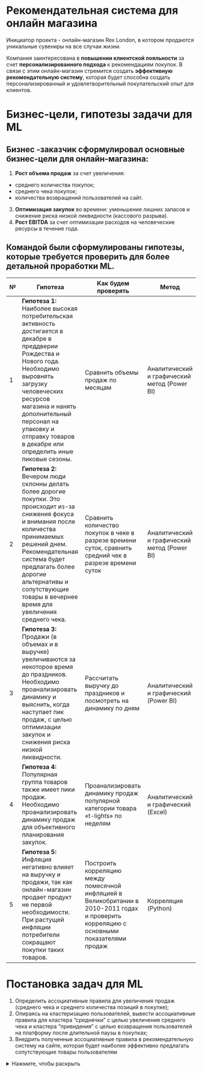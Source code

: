 # Рекомендательная система для онлайн магазина
Инициатор проекта - онлайн-магазин Rex London, в котором продаются уникальные сувениры на все случаи жизни.

Компания заинтересована в **повышении клиентской лояльности** за счет **персонализированного подхода** к рекомендациям покупок. В связи с этим онлайн-магазин стремится создать **эффективную рекомендательную систему**, которая будет способна создать персонализированный и удовлетворительный покупательский опыт для клиентов.

# Бизнес-цели, гипотезы задачи для ML
 
## Бизнес -заказчик сформулировал основные бизнес-цели для онлайн-магазина:
1. **Рост объема продаж** за счет увеличения:
-  	среднего количества покупок;
-  	среднего чека покупок;
-  	количества возвращений пользователей на сайт. 
3. **Оптимизация закупок** во времени: уменьшение лишних запасов и снижение риска низкой ликвидности (кассового разрыва).
4. **Рост EBITDA** за счет оптимизации расходов на человеческие ресурсы в течение года.
 
## Командой были сформулированы гипотезы, которые требуется проверить для более детальной проработки ML.

| №  | Гипотеза | Как будем проверять | Метод |
|----|----------|---------------------|-------|
| 1  | **Гипотеза 1:** Наиболее высокая потребительская активность достигается в декабре в преддверии Рождества и Нового года. Необходимо выровнять загрузку человеческих ресурсов магазина и нанять дополнительный персонал на упаковку и отправку товаров в декабре или определить иные пиковые сезоны. | Сравнить объемы продаж по месяцам | Аналитический и графический метод (Power BI) |
| 2  | **Гипотеза 2:** Вечером люди склонны делать более дорогие покупки. Это происходит из-за снижения фокуса и внимания после количества принимаемых решений днем. Рекомендательная система будет предлагать более дорогие альтернативы и сопутствующие товары в вечернее время для увеличения среднего чека. | Сравнить количество покупок в чеке в разрезе времени суток, сравнить средний чек в разрезе времени суток | Аналитический и графический метод (Power BI) |
| 3  | **Гипотеза 3:** Продажи (в объемах и в выручке) увеличиваются за некоторое время до праздников. Необходимо проанализировать динамику и выяснить, когда наступает пик продаж, с целью оптимизации закупок и снижения риска низкой ликвидности. | Рассчитать выручку до праздников и посмотреть на динамику по дням | Аналитический и графический (Power BI) |
| 4  | **Гипотеза 4:** Популярная группа товаров также имеет пики продаж. Необходимо проанализировать динамику продаж для объективного планирования закупок. | Проанализировать динамику продаж популярной категории товара «t-lights» по неделям | Аналитический и графический (Excel) |
| 5  | **Гипотеза 5:** Инфляция негативно влияет на выручку и продажи, так как онлайн-магазин продает продукт не первой необходимости. При растущей инфляции потребители сокращают покупки таких товаров. | Построить корреляцию между помесячной инфляцией в Великобритании в 2010-2011 годах и проверить корреляцию с основными показателями продаж | Корреляция (Python) |

# Постановка задач для ML
1. Определить ассоциативные правила для увеличения продаж (среднего чека и среднего количества позиций в покупке);
2. Опираясь на кластеризацию пользователей, вывести ассоциативные правила для кластера “среднячки” с целью увеличения среднего чека и кластера “привидения” с целью возвращения пользователей на платформу после длительной паузы в покупках;
3. Внедрить полученные ассоциативные правила в рекомендательную систему на сайте, которая будет наиболее эффективно предлагать сопутствующие товары пользователям

<details>
<summary>Нажмите, чтобы раскрыть</summary>

Это скрытый текст. Он станет видимым только при нажатии на заголовок.

</details>

